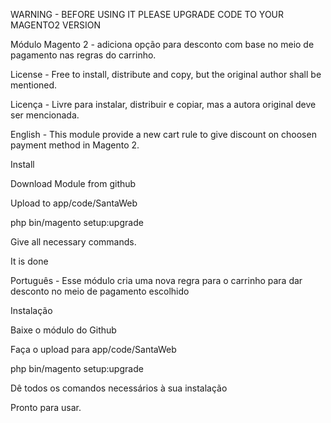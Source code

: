 WARNING - BEFORE USING IT PLEASE UPGRADE CODE TO YOUR MAGENTO2 VERSION

Módulo Magento 2 - adiciona opção para desconto com base no meio de pagamento nas regras do carrinho. 

License - Free to install, distribute and copy, but the original author shall be mentioned.

Licença - Livre para instalar, distribuir e copiar, mas a autora original deve ser mencionada. 

English - This module provide a new cart rule to give discount on choosen payment method in Magento 2. 

Install

Download Module from github

Upload to app/code/SantaWeb

php bin/magento setup:upgrade

Give all necessary commands. 

It is done

Português - Esse módulo cria uma nova regra para o carrinho para dar desconto no meio de pagamento escolhido

Instalação

Baixe o módulo do Github

Faça o upload para app/code/SantaWeb

php bin/magento setup:upgrade

Dê todos os comandos necessários à sua instalação

Pronto para usar. 

